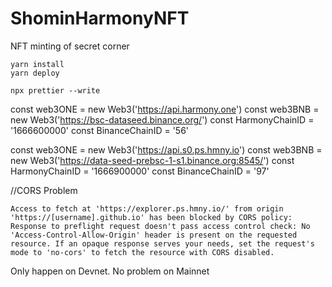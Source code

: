 # ShominHarmonyNFT
NFT minting of secret corner
```
yarn install
yarn deploy
```
```
npx prettier --write
```

const web3ONE = new Web3('https://api.harmony.one')
const web3BNB = new Web3('https://bsc-dataseed.binance.org/')
const HarmonyChainID = '1666600000'
const BinanceChainID = '56'

const web3ONE = new Web3('https://api.s0.ps.hmny.io')
const web3BNB = new Web3('https://data-seed-prebsc-1-s1.binance.org:8545/')
const HarmonyChainID = '1666900000'
const BinanceChainID = '97'

//CORS Problem

```Access to fetch at 'https://explorer.ps.hmny.io/' from origin 'https://[username].github.io' has been blocked by CORS policy: Response to preflight request doesn't pass access control check: No 'Access-Control-Allow-Origin' header is present on the requested resource. If an opaque response serves your needs, set the request's mode to 'no-cors' to fetch the resource with CORS disabled.```

Only happen on Devnet. No problem on Mainnet